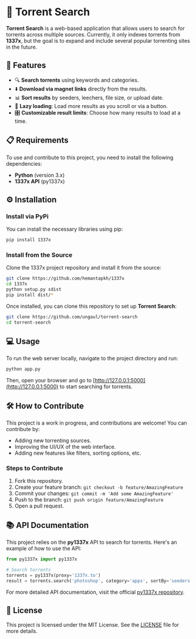 
# 📁 Torrent Search

**Torrent Search** is a web-based application that allows users to search for torrents across multiple sources. Currently, it only indexes torrents from **1337x**, but the goal is to expand and include several popular torrenting sites in the future.

## 🚀 Features

- 🔍 **Search torrents** using keywords and categories.
- ⬇️ **Download via magnet links** directly from the results.
- 📊 **Sort results** by seeders, leechers, file size, or upload date.
- 📄 **Lazy loading**: Load more results as you scroll or via a button.
- 🎛️ **Customizable result limits**: Choose how many results to load at a time.

## 📋 Requirements

To use and contribute to this project, you need to install the following dependencies:

- **Python** (version 3.x)
- **1337x API** (py1337x)

## ⚙️ Installation

### Install via PyPi

You can install the necessary libraries using pip:

```bash
pip install 1337x
```

### Install from the Source

Clone the 1337x project repository and install it from the source:

```bash
git clone https://github.com/hemantapkh/1337x
cd 1337x
python setup.py sdist
pip install dist/*
```

Once installed, you can clone this repository to set up **Torrent Search**:

```bash
git clone https://github.com/ungaul/torrent-search
cd torrent-search
```

## 💻 Usage

To run the web server locally, navigate to the project directory and run:

```bash
python app.py
```

Then, open your browser and go to [http://127.0.0.1:5000](http://127.0.0.1:5000) to start searching for torrents.

## 🛠️ How to Contribute

This project is a work in progress, and contributions are welcome! You can contribute by:

- Adding new torrenting sources.
- Improving the UI/UX of the web interface.
- Adding new features like filters, sorting options, etc.

### Steps to Contribute

1. Fork this repository.
2. Create your feature branch: `git checkout -b feature/AmazingFeature`
3. Commit your changes: `git commit -m 'Add some AmazingFeature'`
4. Push to the branch: `git push origin feature/AmazingFeature`
5. Open a pull request.

## 📚 API Documentation

This project relies on the **py1337x** API to search for torrents. Here's an example of how to use the API:

```python
from py1337x import py1337x

# Search torrents
torrents = py1337x(proxy='1337x.to')
result = torrents.search('photoshop', category='apps', sortBy='seeders', order='desc')
```

For more detailed API documentation, visit the official [py1337x repository](https://github.com/hemantapkh/1337x).

## 📝 License

This project is licensed under the MIT License. See the [LICENSE](LICENSE.md) file for more details.
